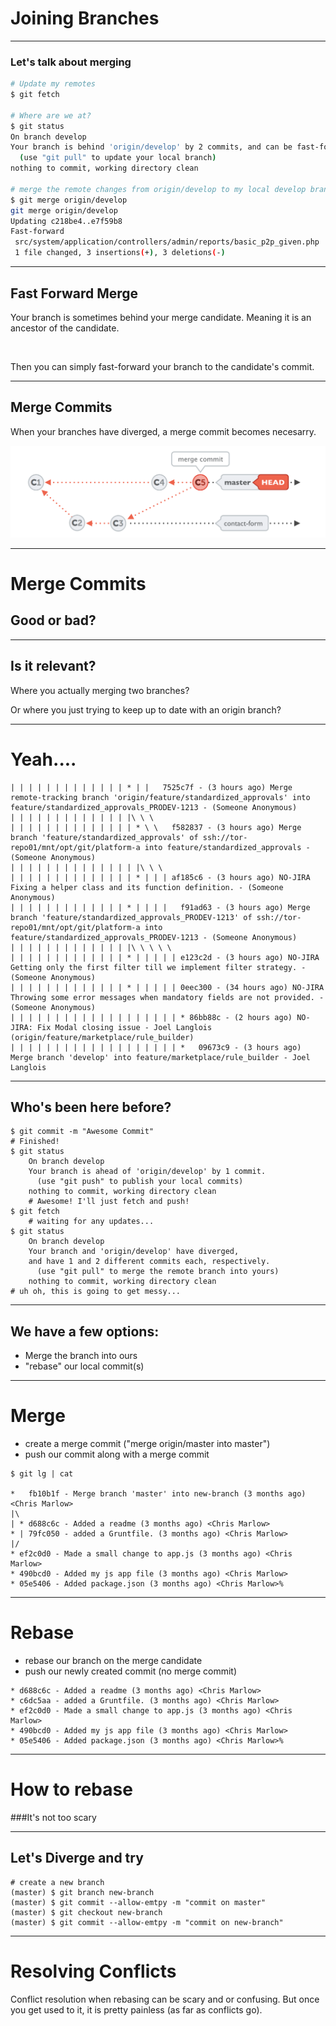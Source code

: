 # Joining Branches

---

### Let's talk about merging

```bash
# Update my remotes
$ git fetch

# Where are we at?
$ git status
On branch develop
Your branch is behind 'origin/develop' by 2 commits, and can be fast-forwarded.
  (use "git pull" to update your local branch)
nothing to commit, working directory clean

# merge the remote changes from origin/develop to my local develop branch
$ git merge origin/develop
git merge origin/develop
Updating c218be4..e7f59b8
Fast-forward
 src/system/application/controllers/admin/reports/basic_p2p_given.php | 6 +++---
 1 file changed, 3 insertions(+), 3 deletions(-)
```

---

## Fast Forward Merge

Your branch is sometimes behind your merge candidate. Meaning it is an ancestor of the candidate. 

<br>

Then you can simply fast-forward your branch to the candidate's commit.

---

## Merge Commits

When your branches have diverged, a merge commit becomes necesarry.

![alt text](./images/merge-commit.png)

---

# Merge Commits
## Good or bad?

---

## Is it relevant?

Where you actually merging two branches?

Or where you just trying to keep up to date with an origin branch?

---

# Yeah....
```
| | | | | | | | | | | | | * | |   7525c7f - (3 hours ago) Merge remote-tracking branch 'origin/feature/standardized_approvals' into feature/standardized_approvals_PRODEV-1213 - (Someone Anonymous)
| | | | | | | | | | | | | |\ \ \
| | | | | | | | | | | | | | * \ \   f582837 - (3 hours ago) Merge branch 'feature/standardized_approvals' of ssh://tor-repo01/mnt/opt/git/platform-a into feature/standardized_approvals - (Someone Anonymous)
| | | | | | | | | | | | | | |\ \ \
| | | | | | | | | | | | | | * | | | af185c6 - (3 hours ago) NO-JIRA Fixing a helper class and its function definition. - (Someone Anonymous)
| | | | | | | | | | | | | * | | | |   f91ad63 - (3 hours ago) Merge branch 'feature/standardized_approvals_PRODEV-1213' of ssh://tor-repo01/mnt/opt/git/platform-a into feature/standardized_approvals_PRODEV-1213 - (Someone Anonymous)
| | | | | | | | | | | | | |\ \ \ \ \
| | | | | | | | | | | | | * | | | | | e123c2d - (3 hours ago) NO-JIRA Getting only the first filter till we implement filter strategy. - (Someone Anonymous)
| | | | | | | | | | | | | * | | | | | 0eec300 - (34 hours ago) NO-JIRA Throwing some error messages when mandatory fields are not provided. - (Someone Anonymous)
| | | | | | | | | | | | | | | | | | | * 86bb88c - (2 hours ago) NO-JIRA: Fix Modal closing issue - Joel Langlois (origin/feature/marketplace/rule_builder)
| | | | | | | | | | | | | | | | | | | *   09673c9 - (3 hours ago) Merge branch 'develop' into feature/marketplace/rule_builder - Joel Langlois
```

---

## Who's been here before?

```
$ git commit -m "Awesome Commit"
# Finished!
$ git status
	On branch develop
	Your branch is ahead of 'origin/develop' by 1 commit.
	  (use "git push" to publish your local commits)
	nothing to commit, working directory clean
	# Awesome! I'll just fetch and push!
$ git fetch
	# waiting for any updates...
$ git status
	On branch develop
	Your branch and 'origin/develop' have diverged,
	and have 1 and 2 different commits each, respectively.
	  (use "git pull" to merge the remote branch into yours)
	nothing to commit, working directory clean
# uh oh, this is going to get messy...
```

---

## We have a few options:

- Merge the branch into ours 
- "rebase" our local commit(s)

---

# Merge 
- create a merge commit ("merge origin/master into master")
- push our commit along with a merge commit

```
$ git lg | cat

*   fb10b1f - Merge branch 'master' into new-branch (3 months ago) <Chris Marlow>
|\
| * d688c6c - Added a readme (3 months ago) <Chris Marlow>
* | 79fc050 - added a Gruntfile. (3 months ago) <Chris Marlow>
|/
* ef2c0d0 - Made a small change to app.js (3 months ago) <Chris Marlow>
* 490bcd0 - Added my js app file (3 months ago) <Chris Marlow>
* 05e5406 - Added package.json (3 months ago) <Chris Marlow>%
```

---

# Rebase
- rebase our branch on the merge candidate
- push our newly created commit (no merge commit)

```
* d688c6c - Added a readme (3 months ago) <Chris Marlow>
* c6dc5aa - added a Gruntfile. (3 months ago) <Chris Marlow>
* ef2c0d0 - Made a small change to app.js (3 months ago) <Chris Marlow>
* 490bcd0 - Added my js app file (3 months ago) <Chris Marlow>
* 05e5406 - Added package.json (3 months ago) <Chris Marlow>%
```

---

# How to rebase

###It's not too scary

---

## Let's Diverge and try

```
# create a new branch
(master) $ git branch new-branch
(master) $ git commit --allow-emtpy -m "commit on master"
(master) $ git checkout new-branch
(master) $ git commit --allow-emtpy -m "commit on new-branch"
```

---

# Resolving Conflicts

Conflict resolution when rebasing can be scary and or confusing. But once you get used to it, it is pretty painless (as far as conflicts go).